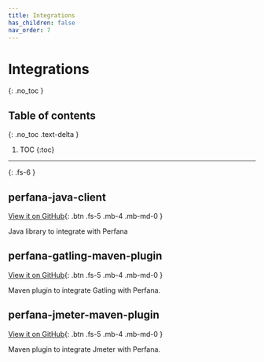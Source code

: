 ```yaml
---
title: Integrations
has_children: false
nav_order: 7
---
```


# Integrations
{: .no_toc }

## Table of contents
{: .no_toc .text-delta }

1. TOC
{:toc}

---


{: .fs-6 }

## perfana-java-client

[View it on GitHub](https://github.com/perfana/perfana-java-client){: .btn .fs-5 .mb-4 .mb-md-0 }

Java library to integrate with Perfana

## perfana-gatling-maven-plugin

[View it on GitHub](https://github.com/perfana/perfana-gatling-maven-plugin){: .btn .fs-5 .mb-4 .mb-md-0 }

Maven plugin to integrate Gatling with Perfana.

## perfana-jmeter-maven-plugin

[View it on GitHub](https://github.com/perfana/perfana-jmeter-maven-plugin){: .btn .fs-5 .mb-4 .mb-md-0 }

Maven plugin to integrate Jmeter with Perfana.

